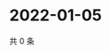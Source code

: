 # 2022-01-05

共 0 条

<!-- BEGIN WEIBO -->
<!-- 最后更新时间 Wed Jan 05 2022 03:10:06 GMT+0800 (China Standard Time) -->

<!-- END WEIBO -->
